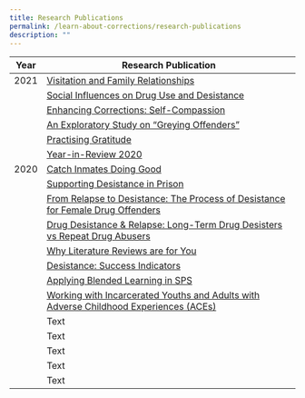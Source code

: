 ```yaml
---
title: Research Publications
permalink: /learn-about-corrections/research-publications
description: ""
---
```

| Year | Research Publication| 
| -------- | -------- | 
| 2021   | [Visitation and Family Relationships](/files/PCRD%20Research%20Materials/2021/Visitation%20and%20Family%20Relationships.pdf)| 
|  | [Social Influences on Drug Use and Desistance](/files/PCRD%20Research%20Materials/2021/Social%20Influences%20on%20Drug%20Use%20and%20Desistance.pdf) | 
|  | [Enhancing Corrections: Self-Compassion](/files/PCRD%20Research%20Materials/2021/Enhancing%20Corrections%20Self-Compassion.pdf) | 
|  | [An Exploratory Study on “Greying Offenders”](/files/PCRD%20Research%20Materials/2021/An%20Exploratory%20Study%20on%20Greying%20Offenders.pdf)| 
|  | [Practising Gratitude](/files/PCRD%20Research%20Materials/2021/Practising%20Gratitude.pdf)| 
|  |[Year-in-Review 2020](/files/PCRD%20Research%20Materials/2021/Year-in-Review%202020.pdf)| 
| 2020 | [Catch Inmates Doing Good](/files/PCRD%20Research%20Materials/2020/Catch%20Inmates%20Doing%20Good.pdf) | 
|  | [Supporting Desistance in Prison](/files/PCRD%20Research%20Materials/2020/Supporting%20Desistance%20in%20Prison.pdf)|
|  |[From Relapse to Desistance: The Process of Desistance for Female Drug Offenders](/files/PCRD%20Research%20Materials/2020/The%20Process%20of%20Desistance%20for%20Female%20Drug%20Offenders.pdf)|
|  | [Drug Desistance & Relapse: Long-Term Drug Desisters vs Repeat Drug Abusers](/files/PCRD%20Research%20Materials/2020/Drug%20Desistance%20&%20Relapse.pdf)|
|  | [Why Literature Reviews are for You](/files/PCRD%20Research%20Materials/2020/Why%20Literature%20Reviews%20are%20for%20You.pdf)|
|  | [Desistance: Success Indicators](/files/PCRD%20Research%20Materials/2020/Success%20Indicators%20of%20Desistance.pdf)|
|  | [Applying Blended Learning in SPS](/files/PCRD%20Research%20Materials/2020/Applying%20Blended%20Learning%20in%20SPS.pdf)|
|  | [Working with Incarcerated Youths and Adults with Adverse Childhood Experiences (ACEs)](/files/PCRD%20Research%20Materials/2020/Working%20with%20Incarcerated%20Youths%20and%20Adults%20with%20Adverse%20Childhood%20Experiences.pdf)|
|  | Text     |
|  | Text     |
|  | Text     |
|  | Text     |
|  | Text     |